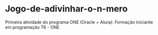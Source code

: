 # Jogo-de-adivinhar-o-n-mero
Primeira atividade do programa ONE (Oracle + Alura): Formação iniciante em programação T6 - ONE
